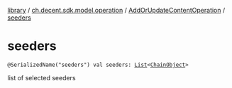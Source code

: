 [library](../../index.md) / [ch.decent.sdk.model.operation](../index.md) / [AddOrUpdateContentOperation](index.md) / [seeders](./seeders.md)

# seeders

`@SerializedName("seeders") val seeders: `[`List`](https://kotlinlang.org/api/latest/jvm/stdlib/kotlin.collections/-list/index.html)`<`[`ChainObject`](../../ch.decent.sdk.model/-chain-object/index.md)`>`

list of selected seeders

